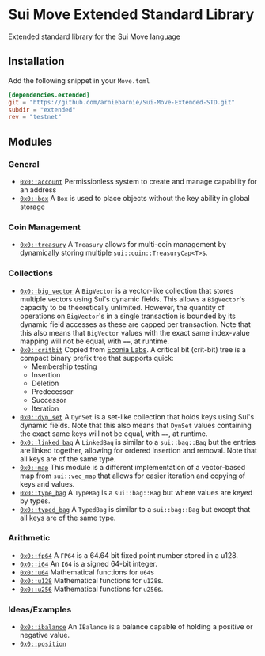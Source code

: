 # Sui Move Extended Standard Library

Extended standard library for the Sui Move language
## Installation
Add the following snippet in your `Move.toml`

```toml
[dependencies.extended]
git = "https://github.com/arniebarnie/Sui-Move-Extended-STD.git"
subdir = "extended"
rev = "testnet"
```
## Modules
### General
* [`0x0::account`](/extended/sources/account.move "Account")
  Permissionless system to create and manage capability for an address
* [`0x0::box`](/extended/sources/box.move "Box")
  A `Box` is used to place objects without the key ability in global storage
### Coin Management
* [`0x0::treasury`](/extended/sources/treasury.move "Treasury")
  A `Treasury` allows for multi-coin management by dynamically storing multiple `sui::coin::TreasuryCap<T>`s.
### Collections
* [`0x0::big_vector`](/extended/sources/big_vector.move "BigVector")
  A `BigVector` is a vector-like collection that stores multiple vectors using Sui's dynamic fields. This allows a `BigVector`'s capacity
  to be theoretically unlimited. However, the quantity of operations on `BigVector`'s in a single transaction is bounded by its dynamic field
  accesses as these are capped per transaction. Note that this also means that `BigVector` values with the exact same index-value mapping
  will not be equal, with `==`, at runtime.
* [`0x0::critbit`](/extended/sources/critbit.move "CritBit")
  Copied from [Econia Labs](https://github.com/econia-labs/econia/blob/main/src/move/econia/sources/CritBit.move "CritBit").
  A critical bit (crit-bit) tree is a compact binary prefix tree that supports quick:
    * Membership testing
    * Insertion
    * Deletion
    * Predecessor
    * Successor
    * Iteration
* [`0x0::dyn_set`](/extended/sources/dyn_set.move "DynSet")
  A `DynSet` is a set-like collection that holds keys using Sui's dynamic fields. Note that this also means that 
  `DynSet` values containing the exact same keys will not be equal, with `==`, at runtime.
* [`0x0::linked_bag`](/extended/sources/linked_bag.move "LinkedBag")
  A `LinkedBag` is similar to a `sui::bag::Bag` but the entries are linked together, allowing for ordered insertion and removal.
  Note that all keys are of the same type.
* [`0x0::map`](/extended/sources/map.move "Map")
  This module is a different implementation of a vector-based map from `sui::vec_map` that allows for easier iteration and
  copying of keys and values.
* [`0x0::type_bag`](/extended/sources/type_bag.move "TypeBag")
  A `TypeBag` is a `sui::bag::Bag` but where values are keyed by types.
* [`0x0::typed_bag`](/extended/sources/typed_bag.move "TypedBag")
  A `TypedBag` is similar to a `sui::bag::Bag` but except that all keys are of the same type.
### Arithmetic
* [`0x0::fp64`](/extended/sources/fp64.move "FP64")
  A `FP64` is a 64.64 bit fixed point number stored in a u128.
* [`0x0::i64`](/extended/sources/i64.move "I64")
  An `I64` is a signed 64-bit integer.
* [`0x0::u64`](/extended/sources/u64.move "u64")
  Mathematical functions for `u64`s
* [`0x0::u128`](/extended/sources/u128.move "u128")
  Mathematical functions for `u128`s.
* [`0x0::u256`](/extended/sources/u256.move "u256")
  Mathematical functions for `u256`s.
### Ideas/Examples
* [`0x0::ibalance`](/extended/sources/ibalance.move "IBalance")
  An `IBalance` is a balance capable of holding a positive or negative value.
* [`0x0::position`](/extended/sources/position.move "Position")
